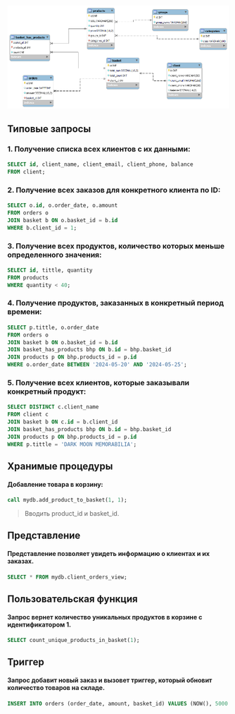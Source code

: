 ![](https://github.com/qweriikk/shop_bd/blob/main/erd_da.png)

## Типовые запросы 
### 1. Получение списка всех клиентов с их данными:
```sql
SELECT id, client_name, client_email, client_phone, balance
FROM client;
```
### 2. Получение всех заказов для конкретного клиента по ID:
```sql
SELECT o.id, o.order_date, o.amount
FROM orders o
JOIN basket b ON o.basket_id = b.id
WHERE b.client_id = 1;
```

### 3. Получение всех продуктов, количество которых меньше определенного значения:
```sql
SELECT id, tittle, quantity
FROM products
WHERE quantity < 40;
```

### 4. Получение продуктов, заказанных в конкретный период времени:
```sql
SELECT p.tittle, o.order_date
FROM orders o
JOIN basket b ON o.basket_id = b.id
JOIN basket_has_products bhp ON b.id = bhp.basket_id
JOIN products p ON bhp.products_id = p.id
WHERE o.order_date BETWEEN '2024-05-20' AND '2024-05-25';
```

### 5. Получение всех клиентов, которые заказывали конкретный продукт:
```sql
SELECT DISTINCT c.client_name
FROM client c
JOIN basket b ON c.id = b.client_id
JOIN basket_has_products bhp ON b.id = bhp.basket_id
JOIN products p ON bhp.products_id = p.id
WHERE p.tittle = 'DARK MOON MEMORABILIA';
```

## Хранимые процедуры

#### Добавление товара в корзину:
```sql
call mydb.add_product_to_basket(1, 1);
```
> Вводить product_id и basket_id.

## Представление
#### Представление позволяет увидеть информацию о клиентах и их заказах.
```sql
SELECT * FROM mydb.client_orders_view;
```

## Пользовательская функция
#### Запрос вернет количество уникальных продуктов в корзине с идентификатором 1.
```sql
SELECT count_unique_products_in_basket(1);
```
## Триггер
#### Запрос добавит новый заказ и вызовет триггер, который обновит количество товаров на складе.
```sql
INSERT INTO orders (order_date, amount, basket_id) VALUES (NOW(), 5000.00, 1);
```
